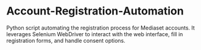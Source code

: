 # Account-Registration-Automation
Python script automating the registration process for Mediaset accounts. It leverages Selenium WebDriver to interact with the web interface, fill in registration forms, and handle consent options.
